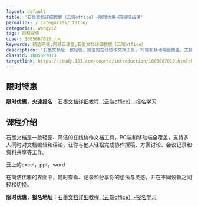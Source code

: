 ```yaml
---
layout: default
title: '石墨文档详细教程（云端office）-限时优惠-网易精品课'
permalink: /:categories/:title/
categories: wangyi2
tags: 网易提供
cover: 1005687013.jpg
keywords: 精选网课,网易云课堂,石墨文档详细教程（云端office）
description: '石墨文档是一款轻便、简洁的在线协作文档工具，PC端和移动端全覆盖，支持多人同时对文档编辑和评论，让你与他人轻松完成协作撰'
classid: 1005687013
targetlink: https://study.163.com/course/introduction/1005687013.htm?share=1&shareId=1025206652&utm_campaign=share&utm_medium=iphoneShare&utm_source=&utm_u=1025206652
---
```


## 限时特惠

**限时优惠，火速报名**：[石墨文档详细教程（云端office）-报名学习](https://study.163.com/course/introduction/1005687013.htm?share=1&shareId=1025206652&utm_campaign=share&utm_medium=iphoneShare&utm_source=&utm_u=1025206652)

## 课程介绍

石墨文档是一款轻便、简洁的在线协作文档工具，PC端和移动端全覆盖，支持多人同时对文档编辑和评论，让你与他人轻松完成协作撰稿、方案讨论、会议记录和资料共享等工作。

云上的excel，ppt，word



在简洁优雅的界面中，随时查看、记录和分享你的想法与灵感，并在不同设备之间轻松切换。

**限时优惠，报名地址**：[石墨文档详细教程（云端office）-报名学习](https://study.163.com/course/introduction/1005687013.htm?share=1&shareId=1025206652&utm_campaign=share&utm_medium=iphoneShare&utm_source=&utm_u=1025206652)

